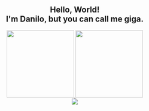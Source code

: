 <h2 align="center"> Hello, World! <br> I'm Danilo, but you can call me giga. </h2>

<!-- about
<div>
  <h2 align="center"> About Me </h2>
  <p> Test </p>
</div>
-->

<div align="center">
  <a href="https://github.com/gigazin">
  <img height="180em" src="https://github-readme-stats.vercel.app/api?username=gigazin&show_icons=true&theme=monokai&include_all_commits=true&count_private=true"/>
  <img height="180em" src="https://github-readme-stats.vercel.app/api/top-langs/?username=gigazin&layout=compact&langs_count=7&theme=monokai"/>
</div>

<div align="center">
  <img src="https://github.com/gigazin/gigazin/blob/output/github-contribution-grid-snake.svg"/>
</div>

<!--
**gigazin/gigazin** is a ✨ _special_ ✨ repository because its `README.md` (this file) appears on your GitHub profile.

Here are some ideas to get you started:

- 🔭 I’m currently working on ...
- 🌱 I’m currently learning ...
- 👯 I’m looking to collaborate on ...
- 🤔 I’m looking for help with ...
- 💬 Ask me about ...
- 📫 How to reach me: ...
- 😄 Pronouns: ...
- ⚡ Fun fact: ...
-->

